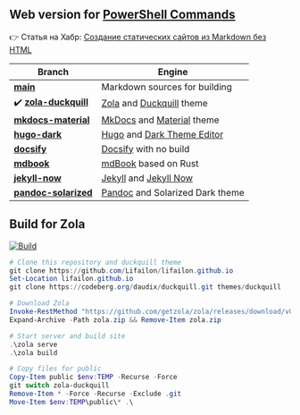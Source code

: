 ## Web version for [PowerShell Commands](https://github.com/Lifailon/PS-Commands)

👉 Статья на Хабр: [Создание статических сайтов из Markdown без HTML]()

| **Branch**                                                                                      | **Engine**                                                                                                              |
| -                                                                                               | -                                                                                                                       |
| **[main](https://github.com/Lifailon/lifailon.github.io/tree/main)**                            | Markdown sources for building                                                                                           |
| ✔️ **[zola-duckquill](https://github.com/Lifailon/lifailon.github.io/tree/zola-duckquill)**     | [Zola](https://github.com/getzola/zola) and [Duckquill](https://codeberg.org/daudix/duckquill) theme                    |
| **[mkdocs-material](https://github.com/Lifailon/lifailon.github.io/tree/mkdocs-material)**      | [MkDocs](https://github.com/mkdocs/mkdocs) and [Material](https://github.com/squidfunk/mkdocs-material) theme           |
| **[hugo-dark](https://github.com/Lifailon/lifailon.github.io/tree/hugo-dark)**                  | [Hugo](https://github.com/gohugoio/hugo) and [Dark Theme Editor](https://github.com/JingWangTW/dark-theme-editor)       |
| **[docsify](https://github.com/Lifailon/lifailon.github.io/tree/docsify)**                      | [Docsify](https://github.com/docsifyjs/docsify) with no build                                                           |
| **[mdbook](https://github.com/Lifailon/lifailon.github.io/tree/mdbook)**                        | [mdBook](https://github.com/rust-lang/mdBook) based on Rust                                                             |
| **[jekyll-now](https://github.com/Lifailon/lifailon.github.io/tree/jekyll-now)**                | [Jekyll](https://github.com/jekyll/jekyll) and [Jekyll Now](https://github.com/barryclark/jekyll-now)                   |
| **[pandoc-solarized](https://github.com/Lifailon/lifailon.github.io/tree/pandoc-solarized)**    | [Pandoc](https://github.com/jgm/pandoc) and Solarized Dark theme                                                        |

## Build for Zola

[![Build](https://github.com/Lifailon/lifailon.github.io/actions/workflows/build-zola.yml/badge.svg)](https://github.com/Lifailon/lifailon.github.io/actions/workflows/build-zola.yml)

```PowerShell
# Clone this repository and duckquill theme
git clone https://github.com/Lifailon/lifailon.github.io
Set-Location lifailon.github.io
git clone https://codeberg.org/daudix/duckquill.git themes/duckquill

# Download Zola
Invoke-RestMethod "https://github.com/getzola/zola/releases/download/v0.19.2/zola-v0.19.2-x86_64-pc-windows-msvc.zip" -OutFile zola.zip
Expand-Archive -Path zola.zip && Remove-Item zola.zip

# Start server and build site
.\zola serve
.\zola build

# Copy files for public
Copy-Item public $env:TEMP -Recurse -Force
git switch zola-duckquill
Remove-Item * -Force -Recurse -Exclude .git
Move-Item $env:TEMP\public\* .\
```